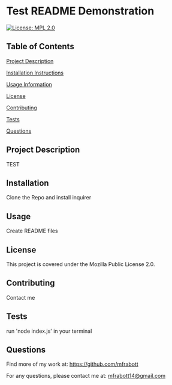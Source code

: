 
  
# Test README Demonstration

[![License: MPL 2.0](https://img.shields.io/badge/License-MPL_2.0-brightgreen.svg)](https://opensource.org/licenses/MPL-2.0)

## Table of Contents

[Project Description](https://github.com/mfrabott/README-generator-mjf#Project-Description)

[Installation Instructions](https://github.com/mfrabott/README-generator-mjf#Installation)

[Usage Information](https://github.com/mfrabott/README-generator-mjf#Usage)

[License](https://github.com/mfrabott/README-generator-mjf#License)

[Contributing](https://github.com/mfrabott/README-generator-mjf#Contributing)

[Tests](https://github.com/mfrabott/README-generator-mjf#Tests)

[Questions](https://github.com/mfrabott/README-generator-mjf#Questions)

## Project Description
TEST


## Installation
Clone the Repo and install inquirer

## Usage
Create README files

## License

This project is covered under the Mozilla Public License 2.0.

## Contributing

Contact me

## Tests 
run 'node index.js' in your terminal

## Questions

Find more of my work at: https://github.com/mfrabott

For any questions, please contact me at: mfrabott14@gmail.com


